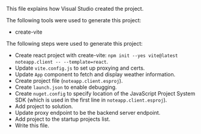 This file explains how Visual Studio created the project.

The following tools were used to generate this project:
- create-vite

The following steps were used to generate this project:
- Create react project with create-vite: `npm init --yes vite@latest noteapp.client -- --template=react`.
- Update `vite.config.js` to set up proxying and certs.
- Update `App` component to fetch and display weather information.
- Create project file (`noteapp.client.esproj`).
- Create `launch.json` to enable debugging.
- Create `nuget.config` to specify location of the JavaScript Project System SDK (which is used in the first line in `noteapp.client.esproj`).
- Add project to solution.
- Update proxy endpoint to be the backend server endpoint.
- Add project to the startup projects list.
- Write this file.
